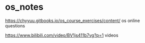 # os_notes

https://chyyuu.gitbooks.io/os_course_exercises/content/ os online questions

https://www.bilibili.com/video/BV1js411b7vg?p=1 videos
